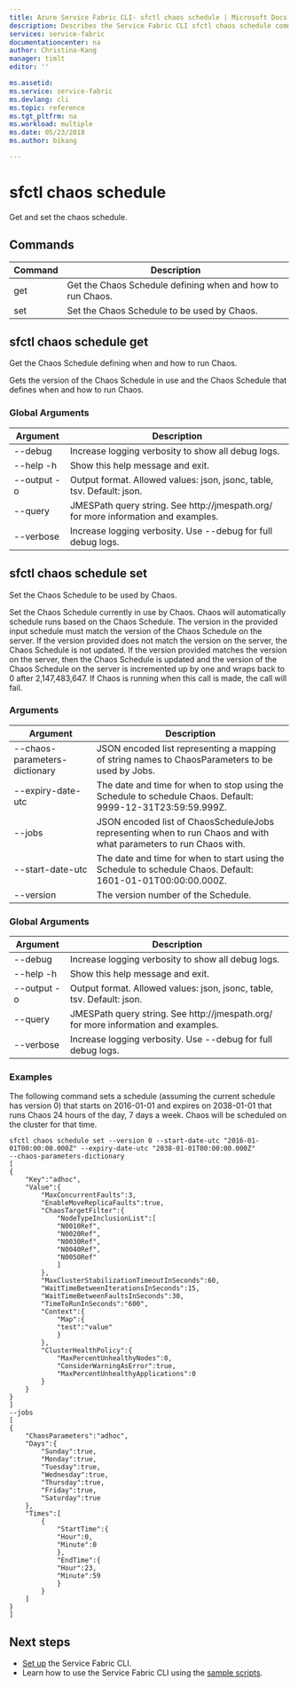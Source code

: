```yaml
---
title: Azure Service Fabric CLI- sfctl chaos schedule | Microsoft Docs
description: Describes the Service Fabric CLI sfctl chaos schedule commands.
services: service-fabric
documentationcenter: na
author: Christina-Kang
manager: timlt
editor: ''

ms.assetid: 
ms.service: service-fabric
ms.devlang: cli
ms.topic: reference
ms.tgt_pltfrm: na
ms.workload: multiple
ms.date: 05/23/2018
ms.author: bikang

---
```

# sfctl chaos schedule
Get and set the chaos schedule.

## Commands

|Command|Description|
| --- | --- |
| get | Get the Chaos Schedule defining when and how to run Chaos. |
| set | Set the Chaos Schedule to be used by Chaos. |

## sfctl chaos schedule get
Get the Chaos Schedule defining when and how to run Chaos.

Gets the version of the Chaos Schedule in use and the Chaos Schedule that defines when and how to run Chaos.

### Global Arguments

|Argument|Description|
| --- | --- |
| --debug | Increase logging verbosity to show all debug logs. |
| --help -h | Show this help message and exit. |
| --output -o | Output format.  Allowed values\: json, jsonc, table, tsv.  Default\: json. |
| --query | JMESPath query string. See http\://jmespath.org/ for more information and examples. |
| --verbose | Increase logging verbosity. Use --debug for full debug logs. |

## sfctl chaos schedule set
Set the Chaos Schedule to be used by Chaos.

Set the Chaos Schedule currently in use by Chaos. Chaos will automatically schedule runs based on the Chaos Schedule. The version in the provided input schedule must match the version of the Chaos Schedule on the server. If the version provided does not match the version on the server, the Chaos Schedule is not updated. If the version provided matches the version on the server, then the Chaos Schedule is updated and the version of the Chaos Schedule on the server is incremented up by one and wraps back to 0 after 2,147,483,647. If Chaos is running when this call is made, the call will fail.

### Arguments

|Argument|Description|
| --- | --- |
| --chaos-parameters-dictionary | JSON encoded list representing a mapping of string names to ChaosParameters to be used by Jobs. |
| --expiry-date-utc | The date and time for when to stop using the Schedule to schedule Chaos.  Default\: 9999-12-31T23\:59\:59.999Z. |
| --jobs | JSON encoded list of ChaosScheduleJobs representing when to run Chaos and with what parameters to run Chaos with. |
| --start-date-utc | The date and time for when to start using the Schedule to schedule Chaos.  Default\: 1601-01-01T00\:00\:00.000Z. |
| --version | The version number of the Schedule. |

### Global Arguments

|Argument|Description|
| --- | --- |
| --debug | Increase logging verbosity to show all debug logs. |
| --help -h | Show this help message and exit. |
| --output -o | Output format.  Allowed values\: json, jsonc, table, tsv.  Default\: json. |
| --query | JMESPath query string. See http\://jmespath.org/ for more information and examples. |
| --verbose | Increase logging verbosity. Use --debug for full debug logs. |

### Examples

The following command sets a schedule (assuming the current schedule has version 0) that starts on 2016-01-01 and expires on 2038-01-01 that runs Chaos 24 hours of the day, 7 days a week. Chaos will be scheduled on the cluster for that time.

    sfctl chaos schedule set --version 0 --start-date-utc "2016-01-01T00:00:00.000Z" --expiry-date-utc "2038-01-01T00:00:00.000Z"
    --chaos-parameters-dictionary 
    [  
    {  
        "Key":"adhoc",
        "Value":{  
            "MaxConcurrentFaults":3,
            "EnableMoveReplicaFaults":true,
            "ChaosTargetFilter":{  
                "NodeTypeInclusionList":[  
                "N0010Ref",
                "N0020Ref",
                "N0030Ref",
                "N0040Ref",
                "N0050Ref"
                ]
            },
            "MaxClusterStabilizationTimeoutInSeconds":60,
            "WaitTimeBetweenIterationsInSeconds":15,
            "WaitTimeBetweenFaultsInSeconds":30,
            "TimeToRunInSeconds":"600",
            "Context":{  
                "Map":{  
                "test":"value"
                }
            },
            "ClusterHealthPolicy":{  
                "MaxPercentUnhealthyNodes":0,
                "ConsiderWarningAsError":true,
                "MaxPercentUnhealthyApplications":0
            }
        }
    }
    ]
    --jobs 
    [  
    {  
        "ChaosParameters":"adhoc",
        "Days":{  
            "Sunday":true,
            "Monday":true,
            "Tuesday":true,
            "Wednesday":true,
            "Thursday":true,
            "Friday":true,
            "Saturday":true
        },
        "Times":[  
            {  
                "StartTime":{  
                "Hour":0,
                "Minute":0
                },
                "EndTime":{  
                "Hour":23,
                "Minute":59
                }
            }
        ]
    }
    ]

## Next steps
- [Set up](service-fabric-cli.md) the Service Fabric CLI.
- Learn how to use the Service Fabric CLI using the [sample scripts](/azure/service-fabric/scripts/sfctl-upgrade-application).